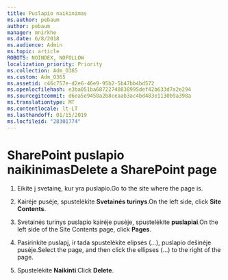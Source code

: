 ```yaml
---
title: Puslapio naikinimas
ms.author: pebaum
author: pebaum
manager: mnirkhe
ms.date: 6/8/2018
ms.audience: Admin
ms.topic: article
ROBOTS: NOINDEX, NOFOLLOW
localization_priority: Priority
ms.collection: Adm_O365
ms.custom: Adm_O365
ms.assetid: c46c757e-d2e6-46e9-95b2-5b47bb4bd572
ms.openlocfilehash: e3ba051ba68722740838995def42b633d7a2e294
ms.sourcegitcommit: d6ea5e9458a2b8ceaab3ac4bd483e1130b9a398a
ms.translationtype: MT
ms.contentlocale: lt-LT
ms.lasthandoff: 01/15/2019
ms.locfileid: "28301774"
---
```

# <a name="delete-a-sharepoint-page"></a><span data-ttu-id="d8743-102">SharePoint puslapio naikinimas</span><span class="sxs-lookup"><span data-stu-id="d8743-102">Delete a SharePoint page</span></span>

1. <span data-ttu-id="d8743-103">Eikite į svetainę, kur yra puslapio.</span><span class="sxs-lookup"><span data-stu-id="d8743-103">Go to the site where the page is.</span></span>
    
2. <span data-ttu-id="d8743-104">Kairėje pusėje, spustelėkite **Svetainės turinys**.</span><span class="sxs-lookup"><span data-stu-id="d8743-104">On the left side, click **Site Contents**.</span></span>
    
3. <span data-ttu-id="d8743-105">Svetainės turinys puslapio kairėje pusėje, spustelėkite **puslapiai**.</span><span class="sxs-lookup"><span data-stu-id="d8743-105">On the left side of the Site Contents page, click **Pages**.</span></span>
    
4. <span data-ttu-id="d8743-106">Pasirinkite puslapį, ir tada spustelėkite elipsės (...), puslapio dešinėje pusėje.</span><span class="sxs-lookup"><span data-stu-id="d8743-106">Select the page, and then click the ellipses (...) to the right of the page.</span></span>
    
5. <span data-ttu-id="d8743-107">Spustelėkite **Naikinti**.</span><span class="sxs-lookup"><span data-stu-id="d8743-107">Click **Delete**.</span></span>
    


